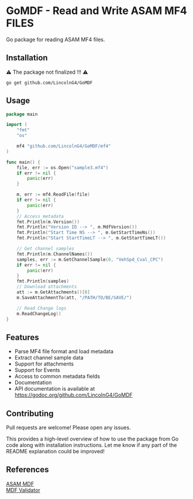 # GoMDF - Read and Write ASAM MF4 FILES
Go package for reading ASAM MF4 files.

## Installation
⚠️ The package not finalized   !!! ⚠️
```
go get github.com/LincolnG4/GoMDF
```

## Usage

```Go
package main

import (
	"fmt"
	"os"

	mf4 "github.com/LincolnG4/GoMDF/mf4"
)

func main() {
	file, err := os.Open("sample3.mf4")
	if err != nil {
		panic(err)
	}

	m, err := mf4.ReadFile(file)
	if err != nil {
		panic(err)
	}
	// Access metadata
	fmt.Println(m.Version())
	fmt.Println("Version ID --> ", m.MdfVersion())
	fmt.Println("Start Time NS --> ", m.GetStartTimeNs())
	fmt.Println("Start StartTimeLT --> ", m.GetStartTimeLT())

	// Get channel samples
	fmt.Println(m.ChannelNames())
	samples, err := m.GetChannelSample(0, "VehSpd_Cval_CPC")
	if err != nil {
		panic(err)
	}
	fmt.Println(samples)
	// Download attachments
	att := m.GetAttachments()[0]
	m.SaveAttachmentTo(att, "/PATH/TO/BE/SAVE/")

	// Read Change logs
	m.ReadChangeLog()
}

```

## Features
- Parse MF4 file format and load metadata
- Extract channel sample data 
- Support for attachments
- Support for Events
- Access to common metadata fields
- Documentation
- API documentation is available at https://godoc.org/github.com/LincolnG4/GoMDF

## Contributing
Pull requests are welcome! Please open any issues.

This provides a high-level overview of how to use the package from Go code along with installation instructions. Let me know if any part of the README explanation could be improved!

## References 

[ASAM MDF](https://github.com/danielhrisca/asammdf)  
[MDF Validator ](https://www.vector.com/int/en/products/application-areas/ecu-calibration/measurement/mdf/) 
